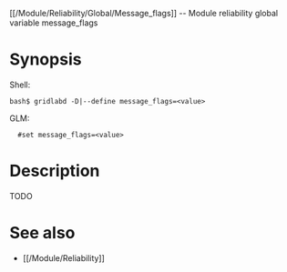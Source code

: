 [[/Module/Reliability/Global/Message_flags]] -- Module reliability global variable message_flags

# Synopsis
Shell:
~~~
bash$ gridlabd -D|--define message_flags=<value>
~~~
GLM:
~~~
  #set message_flags=<value>
~~~

# Description

TODO

# See also
* [[/Module/Reliability]]
